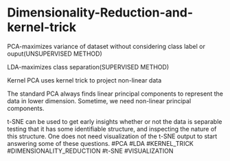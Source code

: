 # Dimensionality-Reduction-and-kernel-trick
PCA-maximizes variance of dataset without considering class label or ouput(UNSUPERVISED METHOD)

LDA-maximizes class separation(SUPERVISED METHOD)

Kernel PCA uses kernel trick to project non-linear data 

The standard PCA always finds linear principal components to represent the data in lower dimension. Sometime, we need non-linear principal components.

t-SNE can be used to get early insights whether or not the data is separable testing that it has some identifiable structure, and inspecting the nature of this structure. One does not need visualization of the t-SNE output to start answering some of these questions.
#PCA #LDA #KERNEL_TRICK #DIMENSIONALITY_REDUCTION  #t-SNE #VISUALIZATION
